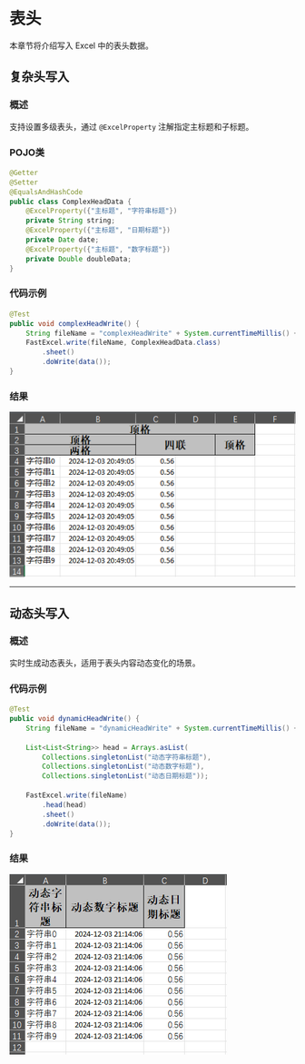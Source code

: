 # 表头
本章节将介绍写入 Excel 中的表头数据。

## 复杂头写入

### 概述
支持设置多级表头，通过 `@ExcelProperty` 注解指定主标题和子标题。

### POJO类
```java
@Getter
@Setter
@EqualsAndHashCode
public class ComplexHeadData {
    @ExcelProperty({"主标题", "字符串标题"})
    private String string;
    @ExcelProperty({"主标题", "日期标题"})
    private Date date;
    @ExcelProperty({"主标题", "数字标题"})
    private Double doubleData;
}
```

### 代码示例
```java
@Test
public void complexHeadWrite() {
    String fileName = "complexHeadWrite" + System.currentTimeMillis() + ".xlsx";
    FastExcel.write(fileName, ComplexHeadData.class)
        .sheet()
        .doWrite(data());
}
```

### 结果
![img](../../images/write/complexHeadWrite.png)

---

## 动态头写入

### 概述
实时生成动态表头，适用于表头内容动态变化的场景。

### 代码示例
```java
@Test
public void dynamicHeadWrite() {
    String fileName = "dynamicHeadWrite" + System.currentTimeMillis() + ".xlsx";

    List<List<String>> head = Arrays.asList(
        Collections.singletonList("动态字符串标题"),
        Collections.singletonList("动态数字标题"),
        Collections.singletonList("动态日期标题"));

    FastExcel.write(fileName)
        .head(head)
        .sheet()
        .doWrite(data());
}
```

### 结果
![img](../../images/write/dynamicHeadWrite.png)
